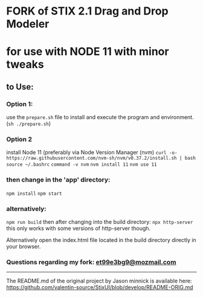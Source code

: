 # FORK of STIX 2.1 Drag and Drop Modeler
# for use with NODE 11 with minor tweaks

## to Use:
### Option 1:
use the `prepare.sh` file to install and execute the program and environment. (`sh ./prepare.sh`)


### Option 2
install Node 11 (preferably via Node Version Manager (nvm)
`curl -o- https://raw.githubusercontent.com/nvm-sh/nvm/v0.37.2/install.sh | bash`
`source ~/.bashrc`
`command -v nvm`
`nvm install 11`
`nvm use 11`
### then change in the 'app' directory:
`npm install`
`npm start`
### alternatively:
`npm run build`
then after changing into the build directory:
`npx http-server`
this only works with some versions of http-server though. 

Alternatively open the index.html file located in the build directory directly in your browser.

### Questions regarding my fork: et99e3bg9@mozmail.com
---

The README.md of the original project by Jason minnick is available here: 
https://github.com/valentin-source/StixUI/blob/develop/README-ORIG.md

